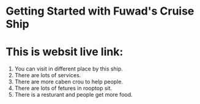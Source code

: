 # Getting Started with Fuwad's Cruise Ship

# This is websit live link: 

1. You can visit in different place by this ship.
2. There are lots of services.
3. There are more caben crou to help people.
4. There are lots of fetures in rooptop sit.
5. There is a resturant and people get more food.

